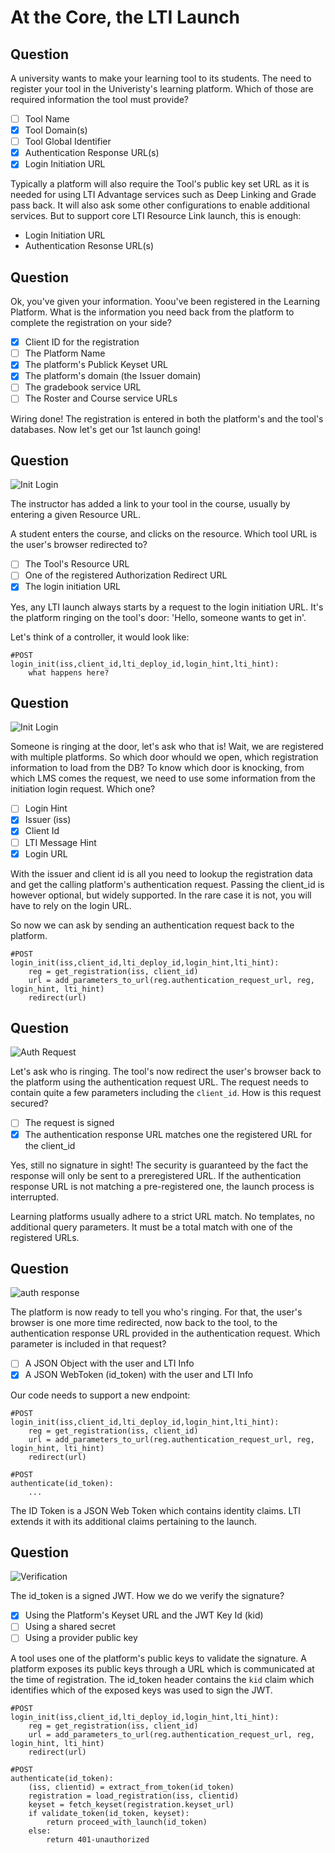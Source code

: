 # At the Core, the LTI Launch

## Question

A university wants to make your learning tool to its students. The need to register your tool in the Univeristy's learning platform. Which of those are required information the tool must provide?

- [ ] Tool Name
- [X] Tool Domain(s)
- [ ] Tool Global Identifier
- [X] Authentication Response URL(s)
- [X] Login Initiation URL

Typically a platform will also require the Tool's public key set URL as it is needed for using LTI Advantage services such as Deep Linking and Grade pass back. It will also ask some other configurations to enable additional services. But to support core LTI Resource Link launch, this is enough:

- Login Initiation URL
- Authentication Resonse URL(s)

## Question

Ok, you've given your information. Yoou've been registered in the Learning Platform. What is the information you need back from the platform to complete the registration on your side?

- [X] Client ID for the registration
- [ ] The Platform Name
- [X] The platform's Publick Keyset URL
- [X] The platform's domain (the Issuer domain)
- [ ] The gradebook service URL
- [ ] The Roster and Course service URLs

Wiring done! The registration is entered in both the platform's and the tool's databases. Now let's get our 1st launch going!

## Question

![Init Login](/lti/assets/launch_init.png)

The instructor has added a link to your tool in the course, usually by entering a given Resource URL.

A student enters the course, and clicks on the resource. Which tool URL is the user's browser redirected to?

- [ ] The Tool's Resource URL
- [ ] One of the registered Authorization Redirect URL
- [X] The login initiation URL

Yes, any LTI launch always starts by a request to the login initiation URL. It's the platform ringing on the tool's door: 'Hello, someone wants to get in'.

Let's think of a controller, it would look like:

```
#POST
login_init(iss,client_id,lti_deploy_id,login_hint,lti_hint):
    what happens here?
```

## Question

![Init Login](/lti/assets/ringbw.png)

Someone is ringing at the door, let's ask who that is! Wait, we are registered with multiple platforms. So which door whould we open, which registration information to load from the DB? To know which door is knocking, from which LMS comes the request, we need to use some information from the initiation login request. Which one?

- [ ] Login Hint
- [X] Issuer (iss)
- [X] Client Id
- [ ] LTI Message Hint
- [X] Login URL

With the issuer and client id is all you need to lookup the registration data and get the calling platform's authentication request. Passing the client_id is however optional, but widely supported. In the rare case it is not, you will have to rely on the login URL.

So now we can ask by sending an authentication request back to the platform.

```
#POST
login_init(iss,client_id,lti_deploy_id,login_hint,lti_hint):
    reg = get_registration(iss, client_id)
    url = add_parameters_to_url(reg.authentication_request_url, reg, login_hint, lti_hint)
    redirect(url)
```

## Question

![Auth Request](/lti/assets/launch_request.png)

Let's ask who is ringing. The tool's now redirect the user's browser back to the platform using the authentication request URL. The request needs to contain quite a few parameters including the `client_id`. How is this request secured?

- [ ] The request is signed
- [X] The authentication response URL matches one the registered URL for the client_id

Yes, still no signature in sight! The security is guaranteed by the fact the response will only be sent to a preregistered URL. If the authentication response URL is not matching a pre-registered one, the launch process is interrupted.

Learning platforms usually adhere to a strict URL match. No templates, no additional query parameters. It must be a total match with one of the registered URLs.

## Question

![auth response](/lti/assets/launch_response.png)

The platform is now ready to tell you who's ringing. For that, the user's browser is one more time redirected, now back to the tool, to the authentication response URL provided in the authentication request. Which parameter is included in that request?

- [ ] A JSON Object with the user and LTI Info
- [X] A JSON WebToken (id_token) with the user and LTI Info

Our code needs to support a new endpoint:

```
#POST
login_init(iss,client_id,lti_deploy_id,login_hint,lti_hint):
    reg = get_registration(iss, client_id)
    url = add_parameters_to_url(reg.authentication_request_url, reg, login_hint, lti_hint)
    redirect(url)

#POST
authenticate(id_token):
    ...
```

The ID Token is a JSON Web Token which contains identity claims. LTI extends it with its additional claims pertaining to the launch.

## Question

![Verification](/lti/assets/launch_verified.png)

The id_token is a signed JWT. How we do we verify the signature?

- [X] Using the Platform's Keyset URL and the JWT Key Id (kid)
- [ ] Using a shared secret
- [ ] Using a provider public key

A tool uses one of the platform's public keys to validate the signature. A platform exposes its public keys through a URL which is communicated at the time of registration. The id_token header contains the `kid` claim which identifies which of the exposed keys was used to sign the JWT.

```
#POST
login_init(iss,client_id,lti_deploy_id,login_hint,lti_hint):
    reg = get_registration(iss, client_id)
    url = add_parameters_to_url(reg.authentication_request_url, reg, login_hint, lti_hint)
    redirect(url)

#POST
authenticate(id_token):
    (iss, clientid) = extract_from_token(id_token)
    registration = load_registration(iss, clientid)
    keyset = fetch_keyset(registration.keyset_url)
    if validate_token(id_token, keyset):
        return proceed_with_launch(id_token)
    else:
        return 401-unauthorized
```
